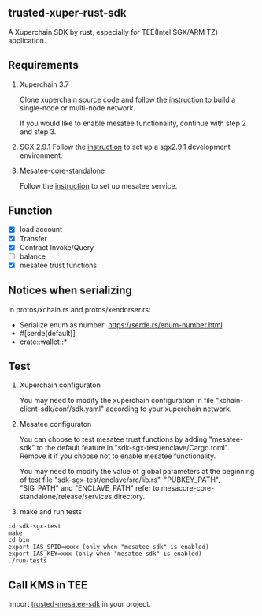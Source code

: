 ## trusted-xuper-rust-sdk

A Xuperchain SDK by rust, especially for TEE(Intel SGX/ARM TZ) application.

## Requirements

1. Xuperchain 3.7

    Clone xuperchain [source code](https://github.com/xuperchain/xuperchain/tree/v3.7) and follow the [instruction](https://github.com/xuperchain/xuperchain/wiki/3.-Getting-Started) to build a single-node or multi-node network.

    If you would like to enable mesatee functionality, continue with step 2 and step 3.

2.  SGX 2.9.1
    Follow the [instruction](https://github.com/xuperdata/mesatee-core-standalone/blob/master/docs/SGX2.9.1%E5%8D%87%E7%BA%A7%E6%8C%87%E5%8D%97.md) to set up a sgx2.9.1 development environment.

3. Mesatee-core-standalone

   Follow the [instruction](https://github.com/xuperdata/mesatee-core-standalone) to set up mesatee service.

## Function

- [x] load account
- [x] Transfer
- [x] Contract Invoke/Query
- [ ] balance
- [x] mesatee trust functions

## Notices when serializing

In protos/xchain.rs and protos/xendorser.rs:
* Serialize enum as number: https://serde.rs/enum-number.html
* \#[serde(default)]
* crate::wallet::*

## Test

1. Xuperchain configuraton

    You may need to modify the xuperchain configuration in file "xchain-client-sdk/conf/sdk.yaml" according to your xuperchain network.

2. Mesatee configuraton

    You can choose to test mesatee trust functions by adding "mesatee-sdk" to the default feature in "sdk-sgx-test/enclave/Cargo.toml". Remove it if you choose not to enable mesatee functionality.

    You may need to modify the value of global parameters at the beginning of test file "sdk-sgx-test/enclave/src/lib.rs". "PUBKEY_PATH", "SIG_PATH" and "ENCLAVE_PATH" refer to mesacore-core-standalone/release/services directory.

3. make and run tests
```
cd sdk-sgx-test
make
cd bin
export IAS_SPID=xxxx (only when "mesatee-sdk" is enabled)
export IAS_KEY=xxx (only when "mesatee-sdk" is enabled)
./run-tests
```

## Call KMS in TEE

Import [trusted-mesatee-sdk](./trusted-mesatee-sdk/mesatee_sdk) in your project. 


